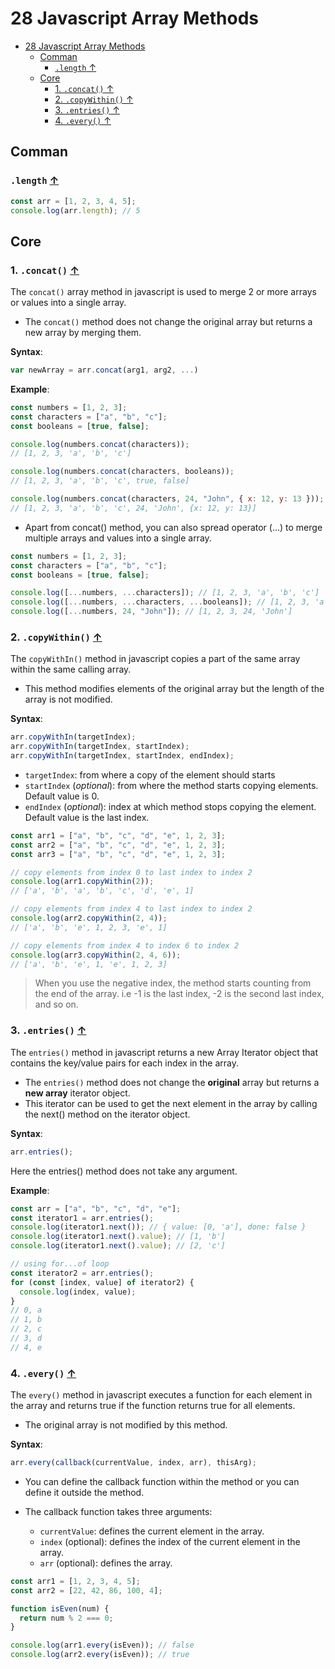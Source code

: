 # 28 Javascript Array Methods

- [28 Javascript Array Methods](#28-javascript-array-methods)
  - [Comman](#comman)
    - [`.length` ↑](#length-)
  - [Core](#core)
    - [1. `.concat()` ↑](#1-concat-)
    - [2. `.copyWithin()` ↑](#2-copywithin-)
    - [3. `.entries()` ↑](#3-entries-)
    - [4. `.every()` ↑](#4-every-)

## Comman

### `.length` [↑](#28-javascript-array-methods)

```js
const arr = [1, 2, 3, 4, 5];
console.log(arr.length); // 5
```

## Core

### 1. `.concat()` [↑](#28-javascript-array-methods)

The `concat()` array method in javascript is used to merge 2 or more arrays or values into a single array.

- The `concat()` method does not change the original array but returns a new array by merging them.

**Syntax**:

```js
var newArray = arr.concat(arg1, arg2, ...)
```

**Example**:

```js
const numbers = [1, 2, 3];
const characters = ["a", "b", "c"];
const booleans = [true, false];

console.log(numbers.concat(characters));
// [1, 2, 3, 'a', 'b', 'c']

console.log(numbers.concat(characters, booleans));
// [1, 2, 3, 'a', 'b', 'c', true, false]

console.log(numbers.concat(characters, 24, "John", { x: 12, y: 13 }));
// [1, 2, 3, 'a', 'b', 'c', 24, 'John', {x: 12, y: 13}]
```

- Apart from concat() method, you can also spread operator (...) to merge multiple arrays and values into a single array.

```js
const numbers = [1, 2, 3];
const characters = ["a", "b", "c"];
const booleans = [true, false];

console.log([...numbers, ...characters]); // [1, 2, 3, 'a', 'b', 'c']
console.log([...numbers, ...characters, ...booleans]); // [1, 2, 3, 'a', 'b', 'c', true, false]
console.log([...numbers, 24, "John"]); // [1, 2, 3, 24, 'John']
```

### 2. `.copyWithin()` [↑](#28-javascript-array-methods)

The `copyWithIn()` method in javascript copies a part of the same array within the same calling array.

- This method modifies elements of the original array but the length of the array is not modified.

**Syntax**:

```js
arr.copyWithIn(targetIndex);
arr.copyWithIn(targetIndex, startIndex);
arr.copyWithIn(targetIndex, startIndex, endIndex);
```

- `targetIndex`: from where a copy of the element should starts
- `startIndex` (_optional_): from where the method starts copying elements. Default value is 0.
- `endIndex` (_optional_): index at which method stops copying the element. Default value is the last index.

```js
const arr1 = ["a", "b", "c", "d", "e", 1, 2, 3];
const arr2 = ["a", "b", "c", "d", "e", 1, 2, 3];
const arr3 = ["a", "b", "c", "d", "e", 1, 2, 3];

// copy elements from index 0 to last index to index 2
console.log(arr1.copyWithin(2));
// ['a', 'b', 'a', 'b', 'c', 'd', 'e', 1]

// copy elements from index 4 to last index to index 2
console.log(arr2.copyWithin(2, 4));
// ['a', 'b', 'e', 1, 2, 3, 'e', 1]

// copy elements from index 4 to index 6 to index 2
console.log(arr3.copyWithin(2, 4, 6));
// ['a', 'b', 'e', 1, 'e', 1, 2, 3]
```

> When you use the negative index, the method starts counting from the end of the array. i.e -1 is the last index, -2 is the second last index, and so on.

### 3. `.entries()` [↑](#28-javascript-array-methods)

The `entries()` method in javascript returns a new Array Iterator object that contains the key/value pairs for each index in the array.

- The `entries()` method does not change the **original** array but returns a **new array** iterator object.
- This iterator can be used to get the next element in the array by calling the next() method on the iterator object.

**Syntax**:

```js
arr.entries();
```

Here the entries() method does not take any argument.

**Example**:

```js
const arr = ["a", "b", "c", "d", "e"];
const iterator1 = arr.entries();
console.log(iterator1.next()); // { value: [0, 'a'], done: false }
console.log(iterator1.next().value); // [1, 'b']
console.log(iterator1.next().value); // [2, 'c']

// using for...of loop
const iterator2 = arr.entries();
for (const [index, value] of iterator2) {
  console.log(index, value);
}
// 0, a
// 1, b
// 2, c
// 3, d
// 4, e
```

### 4. `.every()` [↑](#28-javascript-array-methods)

The `every()` method in javascript executes a function for each element in the array and returns true if the function returns true for all elements.

- The original array is not modified by this method.

**Syntax**:

```js
arr.every(callback(currentValue, index, arr), thisArg);
```

- You can define the callback function within the method or you can define it outside the method.

- The callback function takes three arguments:
  - `currentValue`: defines the current element in the array.
  - `index` (optional): defines the index of the current element in the array.
  - `arr` (optional): defines the array.

```js
const arr1 = [1, 2, 3, 4, 5];
const arr2 = [22, 42, 86, 100, 4];

function isEven(num) {
  return num % 2 === 0;
}

console.log(arr1.every(isEven)); // false
console.log(arr2.every(isEven)); // true
```

